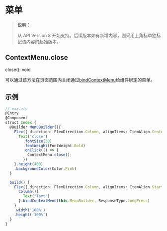 # 菜单

>  **说明：**
>
>  从 API Version 8 开始支持。后续版本如有新增内容，则采用上角标单独标记该内容的起始版本。

## ContextMenu.close

close(): void

可以通过该方法在页面范围内关闭通过[bindContextMenu](./ts-universal-attributes-menu.md#属性)给组件绑定的菜单。

## 示例

```ts
// xxx.ets
@Entry
@Component
struct Index {
  @Builder MenuBuilder(){
    Flex({ direction: FlexDirection.Column, alignItems: ItemAlign.Center, justifyContent: FlexAlign.Center }) {
      Text('close')
        .fontSize(30)
        .fontWeight(FontWeight.Bold)
        .onClick(() => {
          ContextMenu.close();
        })
    }.height(400)
    .backgroundColor(Color.Pink)
  }

  build() {
    Flex({ direction: FlexDirection.Column, alignItems: ItemAlign.Start, justifyContent: FlexAlign.Start }) {
      Column(){
        Text("Text")
      }.bindContextMenu(this.MenuBuilder, ResponseType.LongPress)
    }
    .width('100%')
    .height('100%')
  }
}
```
